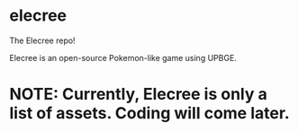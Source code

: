 # elecree
The Elecree repo!

Elecree is an open-source Pokemon-like game using UPBGE.
# NOTE: Currently, Elecree is only a list of assets. Coding will come later.
